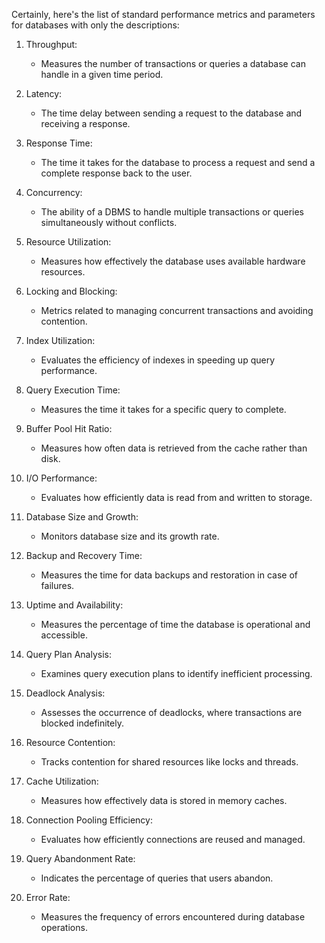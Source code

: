 Certainly, here's the list of standard performance metrics and parameters for databases with only the descriptions:

1. Throughput:
   - Measures the number of transactions or queries a database can handle in a given time period.

2. Latency:
   - The time delay between sending a request to the database and receiving a response.

3. Response Time:
   - The time it takes for the database to process a request and send a complete response back to the user.

4. Concurrency:
   - The ability of a DBMS to handle multiple transactions or queries simultaneously without conflicts.

5. Resource Utilization:
   - Measures how effectively the database uses available hardware resources.

6. Locking and Blocking:
   - Metrics related to managing concurrent transactions and avoiding contention.

7. Index Utilization:
   - Evaluates the efficiency of indexes in speeding up query performance.

8. Query Execution Time:
   - Measures the time it takes for a specific query to complete.

9. Buffer Pool Hit Ratio:
   - Measures how often data is retrieved from the cache rather than disk.

10. I/O Performance:
    - Evaluates how efficiently data is read from and written to storage.

11. Database Size and Growth:
    - Monitors database size and its growth rate.

12. Backup and Recovery Time:
    - Measures the time for data backups and restoration in case of failures.

13. Uptime and Availability:
    - Measures the percentage of time the database is operational and accessible.

14. Query Plan Analysis:
    - Examines query execution plans to identify inefficient processing.

15. Deadlock Analysis:
    - Assesses the occurrence of deadlocks, where transactions are blocked indefinitely.

16. Resource Contention:
    - Tracks contention for shared resources like locks and threads.

17. Cache Utilization:
    - Measures how effectively data is stored in memory caches.

18. Connection Pooling Efficiency:
    - Evaluates how efficiently connections are reused and managed.

19. Query Abandonment Rate:
    - Indicates the percentage of queries that users abandon.

20. Error Rate:
    - Measures the frequency of errors encountered during database operations.
